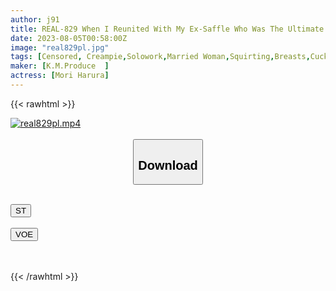 ```yaml
---
author: j91
title: REAL-829 When I Reunited With My Ex-Saffle Who Was The Ultimate Convenience After A Long Time, I Became A Married Woman, But Until My Husband Returned From A Business Trip, We Went Together With Instinct... Saaya Kirijo
date: 2023-08-05T00:58:00Z
image: "real829pl.jpg"
tags: [Censored, Creampie,Solowork,Married Woman,Squirting,Breasts,Cuckold	]
maker: [K.M.Produce  ]
actress: [Mori Harura]
---
```



{{< rawhtml >}}

<div class="video" data-videoid="LJQelmK3P2F7kW">
    <a href="javascript:;">
        <img src="https://my.j91.asia/posts/real829pl/real829pl.jpg" width="WIDTH" height="HEIGHT" alt="real829pl.mp4" loading="lazy">
    </a>
</div>

<script type="text/javascript" src="https://j91.asia/asset/on-demand-st.js"></script>

<br>
  <link rel="stylesheet" href="https://j91.asia/asset/bs5.css">
  
  <center>
  <button class="btn btn-primary" type="button" data-bs-toggle="collapse" data-bs-target=".multi-collapse" aria-expanded="false" aria-controls="multiCollapseExample1 multiCollapseExample2"><h2>Download</h2></button></center>
</p>
<div class="row">
  <div class="col">
    <div class="collapse multi-collapse" id="multiCollapseExample1">
      <div class="card card-body">
	      	      <br>
<div class="buttons">  
<a href="https://streamtape.to/v/LJQelmK3P2F7kW"><button class="btn-hover color-3"><i class="fa fa-download"></i> ST</button></a></div>
    </div>
  </div>
</div>
  <div class="col">
    <div class="collapse multi-collapse" id="multiCollapseExample2">
      <div class="card card-body">
	      <br>
<div class="buttons">
    <a href="https://voe.sx/n6t3tcztkhh9"><button class="btn-hover color-9"><i class="fa fa-download"></i> VOE</button></a></div>
<br><br>
      </div>
    </div>
  </div>
</div>

{{< /rawhtml >}}